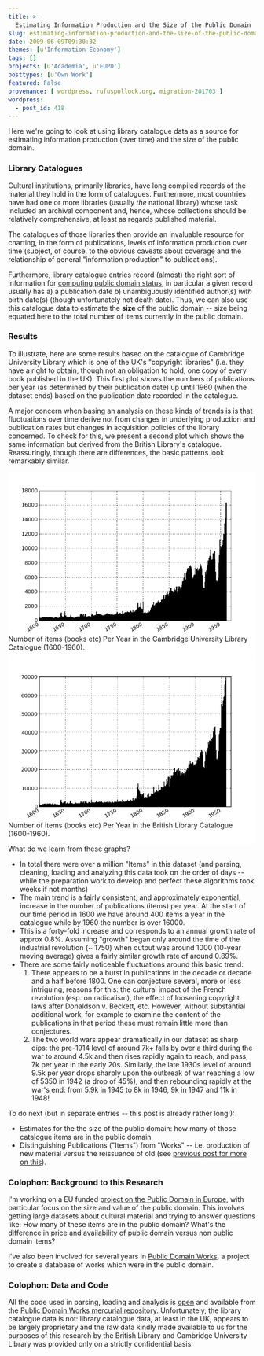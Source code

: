 ```yaml
---
title: >-
  Estimating Information Production and the Size of the Public Domain
slug: estimating-information-production-and-the-size-of-the-public-domain
date: 2009-06-09T09:30:32
themes: [u'Information Economy']
tags: []
projects: [u'Academia', u'EUPD']
posttypes: [u'Own Work']
featured: False
provenance: [ wordpress, rufuspollock.org, migration-201703 ]
wordpress:
  - post_id: 418
---
```


Here we're going to look at using library catalogue data as a source for estimating information production (over time) and the size of the public domain.

### Library Catalogues

Cultural institutions, primarily libraries, have long compiled records of the material they hold in the form of catalogues. Furthermore, most countries have had one or more libraries (usually *the* national library) whose task included an archival component and, hence, whose collections should be relatively comprehensive, at least as regards published material.

The catalogues of those libraries then provide an invaluable resource for charting, in the form of publications, levels of information production over time (subject, of course, to the obvious caveats about coverage and the relationship of general "information production" to publications).

Furthermore, library catalogue entries record (almost) the right sort of information for [computing public domain status][compute], in particular a given record usually has a) a publication date b) unambiguously identified author(s) *with* birth date(s) (though unfortunately not death date). Thus, we can also use this catalogue data to estimate the **size** of the public domain -- size being equated here to the total number of items currently in the public domain.

[compute]:http://www.rufuspollock.org/2009/03/12/computing-copyright-or-public-domain-status-of-cultural-works/

### Results

To illustrate, here are some results based on the catalogue of Cambridge University Library which is one of the UK's "copyright libraries" (i.e. they have a right to obtain, though not an obligation to hold, one copy of every book published in the UK). This first plot shows the numbers of publications per year (as determined by their publication date) up until 1960 (when the dataset ends) based on the publication date recorded in the catalogue.

A major concern when basing an analysis on these kinds of trends is is that fluctuations over time derive not from changes in underlying production and publication rates but changes in acquisition policies of the library concerned. To check for this, we present a second plot which shows the same information but derived from the British Library's catalogue. Reassuringly, though there are differences, the basic patterns look remarkably similar.

<img src="/wp-content/uploads/2009/06/cul_books_annual.png" alt="CUL data 1600-1960" style="width: 600px" />
<p class="caption" style="margin-top: -50px;">Number of items (books etc) Per Year in the Cambridge University Library Catalogue (1600-1960).</p>

 <img src="/wp-content/uploads/2009/06/bl_books_annual.png" alt="BL data 1600-1960" style="width:600px" />
<p class="caption"  style="margin-top: -50px;">Number of items (books etc) Per Year in the British Library Catalogue (1600-1960).</p>

What do we learn from these graphs?

  * In total there were over a million "Items" in this dataset (and parsing, cleaning, loading and analyzing this data took on the order of days -- while the preparation work to develop and perfect these algorithms took weeks if not months)
  * The main trend is a fairly consistent, and approximately exponential, increase in the number of publications (items) per year. At the start of our time period in 1600 we have around 400 items a year in the catalogue while by 1960 the number is over 16000.
  * This is a forty-fold increase and corresponds to an annual growth rate of approx 0.8%. Assuming "growth" began only around the time of the industrial revolution (~ 1750) when output was around 1000 (10-year moving average) gives a fairly similar growth rate of around 0.89%.
  * There are some fairly noticeable fluctuations around this basic trend:
    1. There appears to be a burst in publications in the decade or decade and a half before 1800. One can conjecture several, more or less intriguing, reasons for this: the cultural impact of the French revolution (esp. on radicalism), the effect of loosening copyright laws after Donaldson v. Beckett, etc. However, without substantial additional work, for example to examine the content of the publications in that period these must remain little more than conjectures.
    2. The two world wars appear dramatically in our dataset as sharp dips: the pre-1914 level of around 7k+ falls by over a third during the war to around 4.5k and then rises rapidly again to reach, and pass, 7k per year in the early 20s. Similarly, the late 1930s level of around 9.5k per year drops sharply upon the outbreak of war reaching a low of 5350 in 1942 (a drop of 45%), and then rebounding rapidly at the war's end: from 5.9k in 1945 to 8k in 1946, 9k in 1947 and 11k in 1948!

To do next (but in separate entries -- this post is already rather long!):

  * Estimates for the the size of the public domain: how many of those catalogue items are in the public domain
  * Distinguishing Publications ("Items") from "Works" -- i.e. production of new material versus the reissuance of old (see [previous post for more on this][compute]).


### Colophon: Background to this Research

I'm working on a EU funded [project on the Public Domain in Europe][announce], with particular focus on the size and value of the public domain. This involves getting large datasets about cultural material and trying to answer questions like: How many of these items are in the public domain? What's the difference in price and availability of public domain versus non public domain items?

I've also been involved for several years in [Public Domain Works][pdw], a project to create a database of works which were in the public domain.

[pdw]:http://www.publicdomainworks.net/
[announce]:http://www.rufuspollock.org/2008/05/26/public-domain-in-europe-eupd-research-project/

### Colophon: Data and Code

All the code used in parsing, loading and analysis is [open](http://opendefinition.org/) and available from the [Public Domain Works mercurial repository][repo]. Unfortunately, the library catalogue data is not: library catalogue data, at least in the UK, appears to be largely proprietary and the raw data kindly made available to us for the purposes of this research by the British Library and Cambridge University Library was provided only on a strictly confidential basis.

[repo]:http://knowledgeforge.net/pdw/hg


